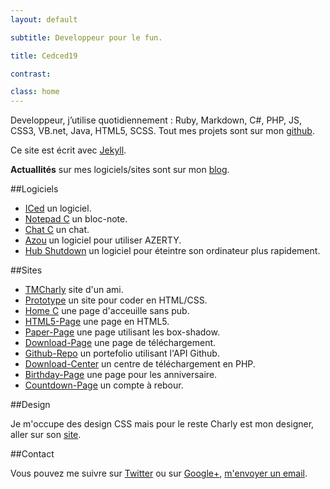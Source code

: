 ```yaml
---
layout: default

subtitle: Developpeur pour le fun.

title: Cedced19

contrast:

class: home
---
```


Developpeur, j’utilise quotidiennement : Ruby, Markdown, C#, PHP, JS, CSS3, VB.net, Java, HTML5, SCSS.
Tout mes projets sont sur mon [github](//github.com/cedced19/).

Ce site est écrit avec [Jekyll](//jekyllrb.com/).  

**Actuallités** sur mes logiciels/sites sont sur mon [blog](//cedced19.github.io/blog/). 

##Logiciels

* [ICed](//cedced19.github.io/iced/) un logiciel.
* [Notepad C](//cedced19.github.io/notepad/) un bloc-note.
* [Chat C](//cedced19.github.io/chat/) un chat.
* [Azou](//cedced19.github.io/azou/) un logiciel pour utiliser AZERTY.
* [Hub Shutdown](//cedced19.github.io/hubshutdown/) un logiciel pour éteintre son ordinateur plus rapidement.


##Sites

* [TMCharly](//tmcharly.github.io/) site d'un ami.
* [Prototype](//cedced19.github.io/proto/) un site pour coder en HTML/CSS.
* [Home C](//cedced19.github.io/home/) une page d'acceuille sans pub.
* [HTML5-Page](//cedced19.github.io/demo/html5-page/) une page en HTML5.
* [Paper-Page](//cedced19.github.io/demo/paper-page/) une page utilisant les box-shadow.
* [Download-Page](//cedced19.github.io/demo/download-page/) une page de téléchargement.
* [Github-Repo](//cedced19.github.io/demo/github-repo/) un portefolio utilisant l'API Github.
* [Download-Center](//github.com/cedced19/Download-Center/) un centre de téléchargement en PHP.
* [Birthday-Page](//cedced19.github.io/demo/birthday-page/) une page pour les anniversaire.
* [Countdown-Page](//cedced19.github.io/demo/countdown-page/) un compte à rebour.

##Design

Je m'occupe des design CSS mais pour le reste Charly est mon designer, aller sur son [site](//tmcharly.github.io/).

##Contact

Vous pouvez me suivre sur [Twitter](//twitter.com/cedced19) ou sur [Google+](//plus.google.com/u/0/b/104855167193751168501/104855167193751168501/posts), [m'envoyer un email](mailto:cedced19@gmail.com?subject=Hello.net&body=Hello).

